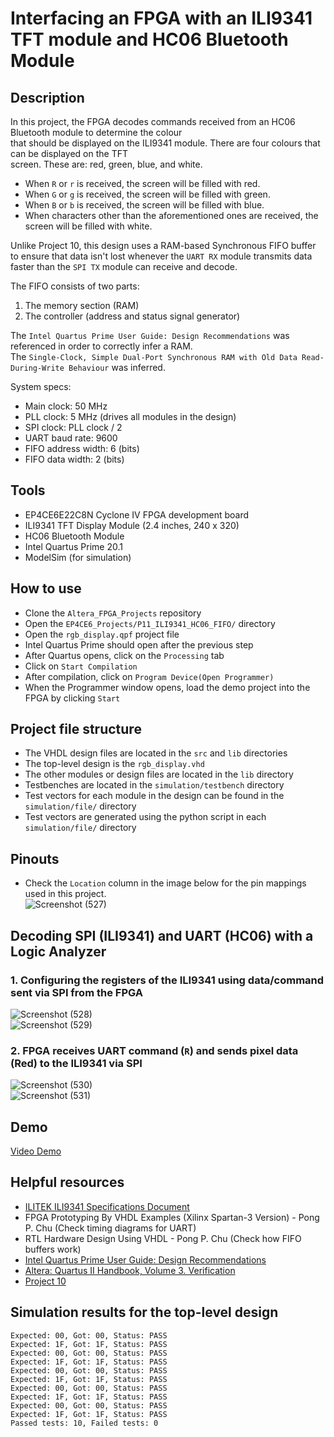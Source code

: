 # Interfacing an FPGA with an ILI9341 TFT module and HC06 Bluetooth Module        
## Description  
In this project, the FPGA decodes commands received from an HC06 Bluetooth module to determine the colour  
that should be displayed on the ILI9341 module. There are four colours that can be displayed on the TFT  
screen. These are: red, green, blue, and white.   
- When ``R`` or ``r`` is received, the screen will be filled with red.    
- When ``G`` or ``g`` is received, the screen will be filled with green.   
- When ``B`` or ``b`` is received, the screen will be filled with blue.   
- When characters other than the aforementioned ones are received, the screen will be filled with white.   

Unlike Project 10, this design uses a RAM-based Synchronous FIFO buffer to ensure that data isn't lost whenever the ``UART RX`` module transmits data faster than the ``SPI TX`` module can receive and decode.
  
The FIFO consists of two parts:  
1. The memory section (RAM)   
2. The controller (address and status signal generator)  

The ``Intel Quartus Prime User Guide: Design Recommendations`` was referenced in order to correctly infer a RAM.   
The ``Single-Clock, Simple Dual-Port Synchronous RAM with Old Data Read-During-Write Behaviour`` was inferred.    

System specs:     
- Main clock: 50 MHz       
- PLL clock: 5 MHz (drives all modules in the design)  
- SPI clock: PLL clock / 2        
- UART baud rate: 9600  
- FIFO address width: 6 (bits)  
- FIFO data width: 2 (bits)      

## Tools  
- EP4CE6E22C8N Cyclone IV FPGA development board
- ILI9341 TFT Display Module (2.4 inches, 240 x 320)    
- HC06 Bluetooth Module     
- Intel Quartus Prime 20.1
- ModelSim (for simulation)  

## How to use   
- Clone the ``Altera_FPGA_Projects`` repository   
- Open the ``EP4CE6_Projects/P11_ILI9341_HC06_FIFO/`` directory  
- Open the ``rgb_display.qpf`` project file   
- Intel Quartus Prime should open after the previous step   
- After Quartus opens, click on the ``Processing`` tab  
- Click on ``Start Compilation``  
- After compilation, click on ``Program Device(Open Programmer)``  
- When the Programmer window opens, load the demo project into the FPGA by clicking ``Start`` 

## Project file structure     
- The VHDL design files are located in the ``src`` and ``lib`` directories  
- The top-level design is the ``rgb_display.vhd``  
- The other modules or design files are located in the ``lib`` directory
- Testbenches are located in the ``simulation/testbench`` directory
- Test vectors for each module in the design can be found in the ``simulation/file/`` directory
- Test vectors are generated using the python script in each ``simulation/file/`` directory  

## Pinouts  
- Check the ``Location`` column in the image below for the pin mappings used in this project.      
![Screenshot (527)](https://github.com/MUDAL/Altera_FPGA_Projects/assets/46250887/14a0cb04-4df8-407e-a317-71a74a7a0157)  

## Decoding SPI (ILI9341) and UART (HC06) with a Logic Analyzer        
### 1. Configuring the registers of the ILI9341 using data/command sent via SPI from the FPGA     
![Screenshot (528)](https://github.com/MUDAL/Altera_FPGA_Projects/assets/46250887/7dd359b2-165c-475a-abd1-dd0fb038b282)  
![Screenshot (529)](https://github.com/MUDAL/Altera_FPGA_Projects/assets/46250887/aa73fe3b-c8a1-4cfe-a5c4-5379f2561e1f)  

### 2. FPGA receives UART command (``R``) and sends pixel data (Red) to the ILI9341 via SPI   
![Screenshot (530)](https://github.com/MUDAL/Altera_FPGA_Projects/assets/46250887/9d5f9ccf-91c2-427a-9c4a-73b2e9d2ca31)  
![Screenshot (531)](https://github.com/MUDAL/Altera_FPGA_Projects/assets/46250887/2ebbc1a2-6c3f-42cb-a08e-cec818bfb2ee)  

## Demo         
[Video Demo](https://drive.google.com/file/d/1rIX9XqvOrwfmkejMT1Yashc0A4uNj5Mf/view?usp=sharing)      

## Helpful resources   
- [ILITEK ILI9341 Specifications Document](https://drive.google.com/file/d/1omF5Pk9mfnfzifMGQ6iuK6_T9_BTqp32/view?usp=sharing)
- FPGA Prototyping By VHDL Examples (Xilinx Spartan-3 Version) - Pong P. Chu (Check timing diagrams for UART)   
- RTL Hardware Design Using VHDL - Pong P. Chu (Check how FIFO buffers work)   
- [Intel Quartus Prime User Guide: Design Recommendations](https://drive.google.com/file/d/10ceeMwrubd7WwAiYCywm3BV2gu6W5p9I/view?usp=sharing)  
- [Altera: Quartus II Handbook, Volume 3. Verification](https://drive.google.com/file/d/1oJjXx_n8-xdQk2OVQpPyZaf3n0bG2LTP/view?usp=sharing)  
- [Project 10](https://github.com/MUDAL/Altera_FPGA_Projects/tree/main/EP4CE6_Projects/P10_ILI9341_HC06)     

## Simulation results for the top-level design  
```
Expected: 00, Got: 00, Status: PASS
Expected: 1F, Got: 1F, Status: PASS
Expected: 00, Got: 00, Status: PASS
Expected: 1F, Got: 1F, Status: PASS
Expected: 00, Got: 00, Status: PASS
Expected: 1F, Got: 1F, Status: PASS
Expected: 00, Got: 00, Status: PASS
Expected: 1F, Got: 1F, Status: PASS
Expected: 00, Got: 00, Status: PASS
Expected: 1F, Got: 1F, Status: PASS
Passed tests: 10, Failed tests: 0
```
